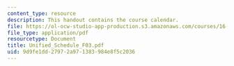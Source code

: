 ```yaml
---
content_type: resource
description: This handout contains the course calendar.
file: https://ol-ocw-studio-app-production.s3.amazonaws.com/courses/16-01-unified-engineering-i-ii-iii-iv-fall-2005-spring-2006/9d9fe1dd27972a971383984e8f5c2036_Unified_Schedule_F03.pdf
file_type: application/pdf
resourcetype: Document
title: Unified_Schedule_F03.pdf
uid: 9d9fe1dd-2797-2a97-1383-984e8f5c2036
---
```

